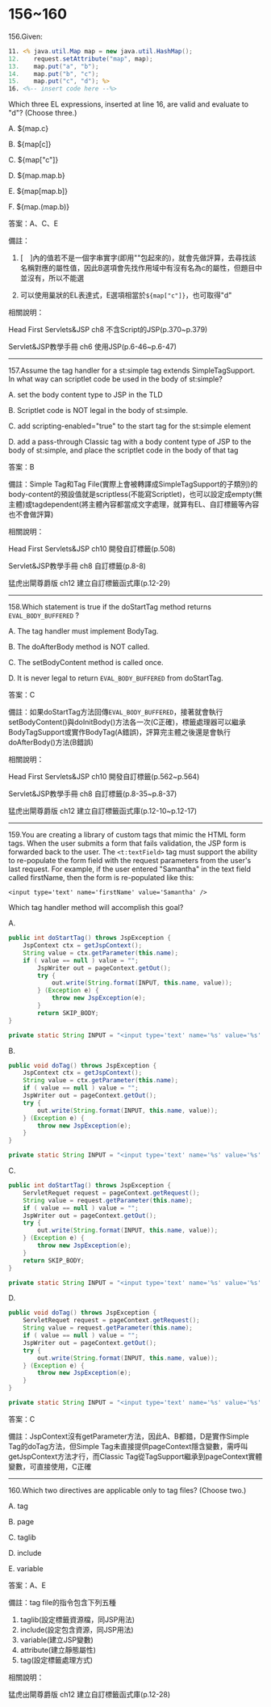 156~160
========================

156.Given: 

```jsp
11. <% java.util.Map map = new java.util.HashMap(); 
12.    request.setAttribute("map", map); 
13.    map.put("a", "b"); 
14.    map.put("b", "c"); 
15.    map.put("c", "d"); %> 
16. <%-- insert code here --%> 
```

Which three EL expressions, inserted at line 16, are valid and evaluate to "d"? (Choose three.)

A.   ${map.c} 

B.   ${map[c]} 

C.   ${map["c"]} 

D.   ${map.map.b} 

E.   ${map[map.b]} 

F.   ${map.(map.b)}

<!--sec data-title="解析" data-id="section156_2" data-collapse=true ces-->
答案：A、C、E

備註：

1. [　]內的值若不是一個字串實字(即用""包起來的)，就會先做評算，去尋找該名稱對應的屬性值，因此B選項會先找作用域中有沒有名為c的屬性，但題目中並沒有，所以不能選

2. 可以使用巢狀的EL表達式，E選項相當於`${map["c"]}`，也可取得"d"

相關說明：

Head First Servlets&JSP ch8 不含Script的JSP(p.370~p.379)

Servlet&JSP教學手冊 ch6 使用JSP(p.6-46~p.6-47)
<!--endsec-->

---
157.Assume the tag handler for a st:simple tag extends SimpleTagSupport. In what way can scriptlet code be used in the body of st:simple?

A.   set the body content type to JSP in the TLD 

B.   Scriptlet code is NOT legal in the body of st:simple. 

C.   add scripting-enabled="true" to the start tag for the st:simple element 

D.   add a pass-through Classic tag with a body content type of JSP to the body of st:simple, and place the scriptlet code in the body of that tag

<!--sec data-title="解析" data-id="section157_2" data-collapse=true ces-->
答案：B

備註：Simple Tag和Tag File(實際上會被轉譯成SimpleTagSupport的子類別)的body-content的預設值就是scriptless(不能寫Scriptlet)，也可以設定成empty(無主體)或tagdependent(將主體內容都當成文字處理，就算有EL、自訂標籤等內容也不會做評算)

相關說明：

Head First Servlets&JSP ch10 開發自訂標籤(p.508)

Servlet&JSP教學手冊 ch8 自訂標籤(p.8-8)

猛虎出閘尊爵版 ch12 建立自訂標籤函式庫(p.12-29)
<!--endsec-->

---
158.Which statement is true if the doStartTag method returns `EVAL_BODY_BUFFERED` ?

A.   The tag handler must implement BodyTag. 

B.   The doAfterBody method is NOT called. 

C.   The setBodyContent method is called once. 

D.   It is never legal to return `EVAL_BODY_BUFFERED` from doStartTag.

<!--sec data-title="解析" data-id="section158_2" data-collapse=true ces-->
答案：C

備註：如果doStartTag方法回傳`EVAL_BODY_BUFFERED`，接著就會執行setBodyContent()與doInitBody()方法各一次(C正確)，標籤處理器可以繼承BodyTagSupport或實作BodyTag(A錯誤)，評算完主體之後還是會執行doAfterBody()方法(B錯誤)

相關說明：

Head First Servlets&JSP ch10 開發自訂標籤(p.562~p.564)

Servlet&JSP教學手冊 ch8 自訂標籤(p.8-35~p.8-37)

猛虎出閘尊爵版 ch12 建立自訂標籤函式庫(p.12-10~p.12-17)
<!--endsec-->

---
159.You are creating a library of custom tags that mimic the HTML form tags. When the user submits a form that fails validation, the JSP form is forwarded back to the user. The `<t:textField>` tag must support the ability to re-populate the form field with the request parameters from the user's last request. For example, if the user entered "Samantha" in the text field called firstName, then the form is re-populated like this: 

`<input type='text' name='firstName' value='Samantha' /> `

Which tag handler method will accomplish this goal?

A.   

```java
public int doStartTag() throws JspException { 
	JspContext ctx = getJspContext(); 
	String value = ctx.getParameter(this.name); 
	if ( value == null ) value = ""; 
		JspWriter out = pageContext.getOut(); 
		try { 
			out.write(String.format(INPUT, this.name, value)); 
		} (Exception e) { 
			throw new JspException(e); 
		} 
		return SKIP_BODY;
} 

private static String INPUT = "<input type='text' name='%s' value='%s' />"; 
```

B.   

```java
public void doTag() throws JspException { 
	JspContext ctx = getJspContext(); 
	String value = ctx.getParameter(this.name); 
	if ( value == null ) value = ""; 
	JspWriter out = pageContext.getOut(); 
	try { 
		out.write(String.format(INPUT, this.name, value)); 
	} (Exception e) { 
		throw new JspException(e); 
	} 
} 

private static String INPUT = "<input type='text' name='%s' value='%s' />"; 
```

C.   

```java
public int doStartTag() throws JspException { 
	ServletRequet request = pageContext.getRequest(); 
	String value = request.getParameter(this.name); 
	if ( value == null ) value = ""; 
	JspWriter out = pageContext.getOut(); 
	try { 
		out.write(String.format(INPUT, this.name, value)); 
	} (Exception e) { 
		throw new JspException(e); 
	} 
	return SKIP_BODY; 
} 

private static String INPUT = "<input type='text' name='%s' value='%s' />"; 
```

D.   

```java
public void doTag() throws JspException { 
	ServletRequet request = pageContext.getRequest(); 
	String value = request.getParameter(this.name); 
	if ( value == null ) value = ""; 
	JspWriter out = pageContext.getOut(); 
	try { 
		out.write(String.format(INPUT, this.name, value)); 
	} (Exception e) { 
		throw new JspException(e); 
	} 
} 

private static String INPUT = "<input type='text' name='%s' value='%s' />";
```

<!--sec data-title="解析" data-id="section159_2" data-collapse=true ces-->
答案：C

備註：JspContext沒有getParameter方法，因此A、B都錯，D是實作Simple Tag的doTag方法，但Simple Tag未直接提供pageContext隱含變數，需呼叫getJspContext方法才行，而Classic Tag從TagSupport繼承到pageContext實體變數，可直接使用，C正確
<!--endsec-->

---
160.Which two directives are applicable only to tag files? (Choose two.)

A.   tag 

B.   page

C.   taglib 

D.   include 

E.   variable

<!--sec data-title="解析" data-id="section160_2" data-collapse=true ces-->
答案：A、E

備註：tag file的指令包含下列五種

1. taglib(設定標籤資源檔，同JSP用法)
2. include(設定包含資源，同JSP用法)
3. variable(建立JSP變數)
4. attribute(建立靜態屬性)
5. tag(設定標籤處理方式)

相關說明：

猛虎出閘尊爵版 ch12 建立自訂標籤函式庫(p.12-28)
